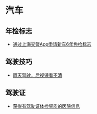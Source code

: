 # 汽车

## 年检标志
* [通过上海交警App申请新车6年免检标志](apply-annual-test-mark-in-shanghai-jaojin-app.md)

## 驾驶技巧
* [雨天驾驶，后视镜看不清](drive-in-rainy-day.md)

## 驾驶证
* [获得有驾驶证体检资质的医院信息](get-qualified-hospitals-to-do-physical-examination-for-drive-license.md)
